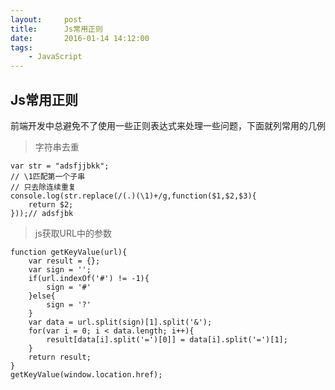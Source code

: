 ```yaml
---
layout:     post
title:      Js常用正则
date:       2016-01-14 14:12:00
tags:
    - JavaScript
---
```

##  Js常用正则
前端开发中总避免不了使用一些正则表达式来处理一些问题，下面就列常用的几例

> 字符串去重

    var str = "adsfjjbkk";  
    // \1匹配第一个子串  
    // 只去除连续重复  
    console.log(str.replace(/(.)(\1)+/g,function($1,$2,$3){  
        return $2;  
    }));// adsfjbk

> js获取URL中的参数

    function getKeyValue(url){
        var result = {};
        var sign = '';
        if(url.indexOf('#') != -1){
            sign = '#'
        }else{
            sign = '?'
        }
        var data = url.split(sign)[1].split('&');
        for(var i = 0; i < data.length; i++){
            result[data[i].split('=')[0]] = data[i].split('=')[1];
        }
        return result;
    }
    getKeyValue(window.location.href);

